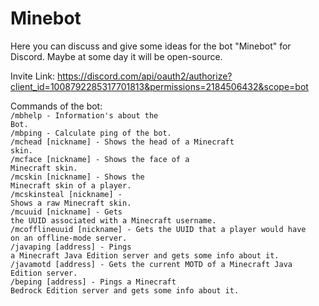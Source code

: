 # Minebot
Here you can discuss and give some ideas for the bot "Minebot" for Discord.
Maybe at some day it will be open-source.

Invite Link: https://discord.com/api/oauth2/authorize?client_id=1008792285317701813&permissions=2184506432&scope=bot

Commands of the bot:<br>
<code>/mbhelp - Information's about the Bot.</code><br>
<code>/mbping - Calculate ping of the bot.</code><br>
<code>/mchead [nickname]  - Shows the head of a Minecraft skin.</code><br>
<code>/mcface [nickname] - Shows the face of a Minecraft skin.</code><br>
<code>/mcskin [nickname] - Shows the Minecraft skin of a player.</code><br>
<code>/mcskinsteal [nickname] - Shows a raw Minecraft skin.</code><br>
<code>/mcuuid [nickname] - Gets the UUID associated with a Minecraft username.</code><br>
<code>/mcofflineuuid [nickname] - Gets the UUID that a player would have on an offline-mode server.</code><br>
<code>/javaping [address] - Pings a Minecraft Java Edition server and gets some info about it.</code><br>
<code>/javamotd [address] - Gets the current MOTD of a Minecraft Java Edition server.</code><br>
<code>/beping [address] - Pings a Minecraft Bedrock Edition server and gets some info about it.</code><br>


